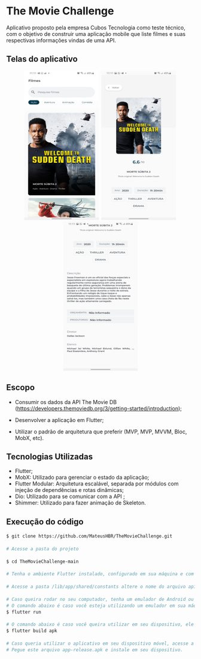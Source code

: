 # The Movie Challenge

Aplicativo proposto pela empresa Cubos Tecnologia como teste técnico, com o objetivo de construir uma aplicação mobile que liste filmes e suas respectivas informações vindas de uma API.



## Telas do aplicativo

<div align="center">
	<img width="200" height="400" src="./ScreenPicture/1.jpg" alt="Home"/><span style="padding-left:2px"></span>
    <img width="200" height="400" src="./ScreenPicture/2.jpg" alt="Home"/><span style="padding-left:2px"></span>
    <img width="200" height="400" src="./ScreenPicture/3.jpg" alt="Home"/>
</div>



## Escopo

- Consumir os dados da API The Movie DB (https://developers.themoviedb.org/3/getting-started/introduction);

- Desenvolver a aplicação em Flutter;

- Utilizar o padrão de arquitetura que preferir (MVP, MVP, MVVM, Bloc, MobX, etc).



## Tecnologias Utilizadas

- Flutter;
- MobX: Utilizado para gerenciar o estado da aplicação;
- Flutter Modular: Arquitetura escalável, separada por módulos com injeção de dependências e rotas dinâmicas;
- Dio: Utilizado para se comunicar com a API ;
- Shimmer: Utilizado para fazer animação de Skeleton.



## Execução do código


```bash
$ git clone https://github.com/MateusHBR/TheMovieChallenge.git

# Acesse a pasta do projeto

$ cd TheMovieChallenge-main

# Tenha o ambiente Flutter instalado, configurado em sua máquina e com a variável de ambiente corretamente configurada.

# Acesse a pasta /lib/app/shared/constants altere o nome do arquivo api_key.example.dart para api_key.dart e acesse o mesmo, altere o "WRITE YOUR API KEY HERE" para a chave que foi configurada pela API TheMovieDB com o link no escopo do projeto. exemplo: "keyTeste12345"

# Caso queira rodar no seu computador, tenha um emulador de Android ou IOS configurado em sua máquina e em execução para poder executar o Aplicativo.
# O comando abaixo é caso você esteja utilizando um emulador em sua máquina
$ flutter run 

# O comando abaixo é caso você queira utilizar em seu dispositivo, ele irá gerar um apk que poderá ser instalado em seu dispositivo, caso use Android.
$ flutter build apk

# Caso queria utilizar o aplicativo em seu dispositivo móvel, acesse a pasta ./build/app/outputs/apk/release/app-release.apk
# Pegue este arquivo app-release.apk e instale em seu dispositivo.
```






